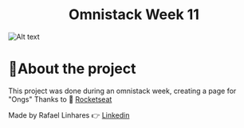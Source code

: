  <h1 align="center"> Omnistack Week 11 </h1>

![Alt text](https://repository-images.githubusercontent.com/249538637/61b75980-7097-11ea-8e56-c72cc2f088d7)

  # :dog:About the project 
 
 This project was done during an omnistack week, creating a page for "Ongs" 
  Thanks to 🚀 [Rocketseat](https://github.com/Rocketseat)
 
Made by Rafael Linhares 👉 [Linkedin](https://www.linkedin.com/in/rafael-linhares-js/)
